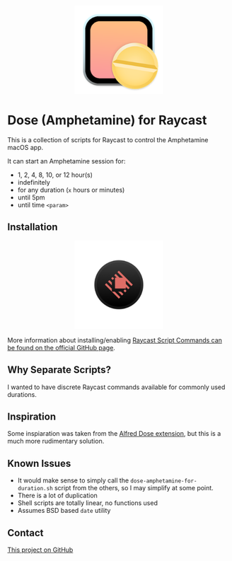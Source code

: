 
<p align="center">
<img width="200" alt="Raycast Amphetamine Control" src="images/amphetamine.png"/>
</p>

# Dose (Amphetamine) for Raycast

This is a collection of scripts for Raycast to control the Amphetamine macOS app.

It can start an Amphetamine session for:

* 1, 2, 4, 8, 10, or 12 hour(s)
* indefinitely
* for any duration (`x` hours or minutes)
* until 5pm
* until time `<param>`

## Installation

<p align="center">
<img width="200" alt="Raycast Logo" src="images/raycast.png"/>
</p>

More information about installing/enabling [Raycast Script Commands can be found on the official GitHub page](https://github.com/raycast/script-commands).

## Why Separate Scripts?

I wanted to have discrete Raycast commands available for commonly used durations.

## Inspiration

Some inspiaration was taken from the [Alfred Dose extension](https://www.thoughtasylum.com/2021/03/22/alfred-workflow-amphetamine-app/), but this is a much more rudimentary solution.

## Known Issues

* It would make sense to simply call the `dose-amphetamine-for-duration.sh` script from the others, so I may simplify at some point.
* There is a lot of duplication
* Shell scripts are totally linear, no functions used
* Assumes BSD based `date` utility

## Contact

[This project on GitHub](https://github.com/mikeoertli/dose-amphetamine-raycast)
